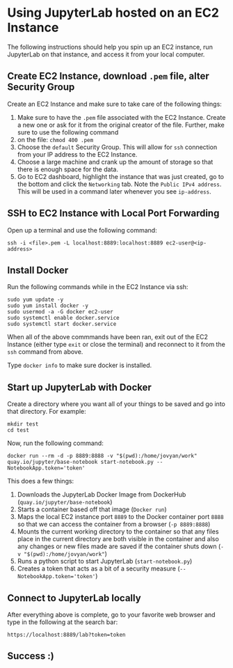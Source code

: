 # Using JupyterLab hosted on an EC2 Instance

The following instructions should help you spin up an EC2 instance, run JupyterLab on that instance, and access it from your local computer.

## Create EC2 Instance, download `.pem` file, alter Security Group
Create an EC2 Instance and make sure to take care of the following things:
1. Make sure to have the `.pem` file associated with the EC2 Instance. Create a new one or ask for it from the original creator of the file. Further, make sure to use the following command
2. on the file: `chmod 400 .pem`
3. Choose the `default` Security Group. This will allow for `ssh` connection from your IP address to the EC2 Instance.
4. Choose a large machine and crank up the amount of storage so that there is enough space for the data.
5. Go to EC2 dashboard, highlight the instance that was just created, go to the bottom and click the `Networking` tab. Note the `Public IPv4 address`. This will be used in a command later whenever you see `ip-address`.

## SSH to EC2 Instance with Local Port Forwarding
Open up a terminal and use the following command:
```
ssh -i <file>.pem -L localhost:8889:localhost:8889 ec2-user@<ip-address>
```

## Install Docker
Run the following commands while in the EC2 Instance via ssh:
```
sudo yum update -y
sudo yum install docker -y
sudo usermod -a -G docker ec2-user
sudo systemctl enable docker.service
sudo systemctl start docker.service
```
When all of the above commmands have been ran, exit out of the EC2 Instance (either type `exit` or close the terminal) and reconnect to it from the `ssh` command from above.

Type `docker info` to make sure docker is installed.

## Start up JupyterLab with Docker
Create a directory where you want all of your things to be saved and go into that directory. For example:
```
mkdir test
cd test
```
Now, run the following command:
```
docker run --rm -d -p 8889:8888 -v "$(pwd):/home/jovyan/work" quay.io/jupyter/base-notebook start-notebook.py --NotebookApp.token='token'
```

This does a few things:
1. Downloads the JupyterLab Docker Image from DockerHub (`quay.io/jupyter/base-notebook`)
2. Starts a container based off that image (`Docker run`)
3. Maps the local EC2 instance port `8889` to the Docker container port `8888` so that we can access the container from a browser (`-p 8889:8888`)
4. Mounts the current working directory to the container so that any files place in the current directory are both visible in the container and also any changes or new files made are saved if the container shuts down (`-v "$(pwd):/home/jovyan/work"`)
5. Runs a python script to start JupyterLab (`start-notebook.py`)
6. Creates a token that acts as a bit of a security measure (`--NotebookApp.token='token'`)

## Connect to JupyterLab locally
After everything above is complete, go to your favorite web browser and type in the following at the search bar:

```
https://localhost:8889/lab?token=token
```

## Success :)
